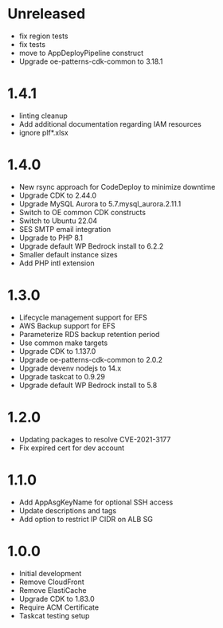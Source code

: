 # Unreleased

* fix region tests
* fix tests
* move to AppDeployPipeline construct
* Upgrade oe-patterns-cdk-common to 3.18.1

# 1.4.1

* linting cleanup
* Add additional documentation regarding IAM resources
* ignore plf*.xlsx

# 1.4.0

* New rsync approach for CodeDeploy to minimize downtime
* Upgrade CDK to 2.44.0
* Upgrade MySQL Aurora to 5.7.mysql_aurora.2.11.1
* Switch to OE common CDK constructs
* Switch to Ubuntu 22.04
* SES SMTP email integration
* Upgrade to PHP 8.1
* Upgrade default WP Bedrock install to 6.2.2
* Smaller default instance sizes
* Add PHP intl extension

# 1.3.0

* Lifecycle management support for EFS
* AWS Backup support for EFS
* Parameterize RDS backup retention period
* Use common make targets
* Upgrade CDK to 1.137.0
* Upgrade oe-patterns-cdk-common to 2.0.2
* Upgrade devenv nodejs to 14.x
* Upgrade taskcat to 0.9.29
* Upgrade default WP Bedrock install to 5.8

# 1.2.0

* Updating packages to resolve CVE-2021-3177
* Fix expired cert for dev account

# 1.1.0

* Add AppAsgKeyName for optional SSH access
* Update descriptions and tags
* Add option to restrict IP CIDR on ALB SG

# 1.0.0

* Initial development
* Remove CloudFront
* Remove ElastiCache
* Upgrade CDK to 1.83.0
* Require ACM Certificate
* Taskcat testing setup
